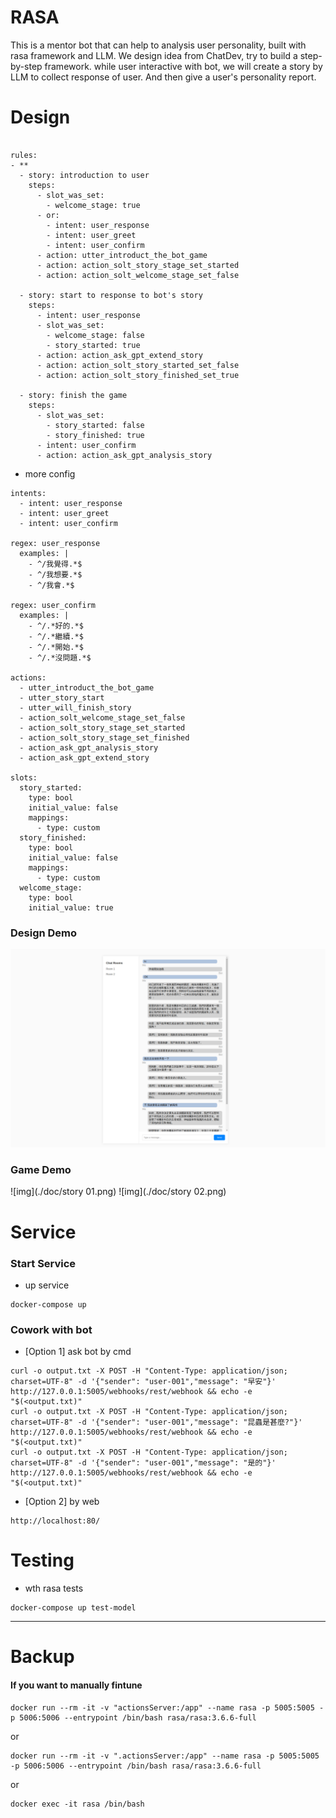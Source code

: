 # RASA
This is a mentor bot that can help to analysis user personality, built with rasa framework and LLM. We design idea from ChatDev, try to build a step-by-step framework. while user interactive with bot, we will create a story by LLM to collect response of user. And then give a user's personality report. 

# Design

```

rules:
- **
  - story: introduction to user
    steps:
      - slot_was_set:
        - welcome_stage: true
      - or:
        - intent: user_response
        - intent: user_greet
        - intent: user_confirm
      - action: utter_introduct_the_bot_game
      - action: action_solt_story_stage_set_started
      - action: action_solt_welcome_stage_set_false

  - story: start to response to bot's story
    steps:
      - intent: user_response
      - slot_was_set:
        - welcome_stage: false
        - story_started: true
      - action: action_ask_gpt_extend_story
      - action: action_solt_story_started_set_false
      - action: action_solt_story_finished_set_true

  - story: finish the game 
    steps:
      - slot_was_set:
        - story_started: false
        - story_finished: true
      - intent: user_confirm
      - action: action_ask_gpt_analysis_story

```

- more config
```
intents:
  - intent: user_response
  - intent: user_greet
  - intent: user_confirm  

regex: user_response
  examples: |
    - ^/我覺得.*$
    - ^/我想要.*$
    - ^/我會.*$

regex: user_confirm
  examples: |
    - ^/.*好的.*$
    - ^/.*繼續.*$
    - ^/.*開始.*$
    - ^/.*沒問題.*$

actions:
  - utter_introduct_the_bot_game
  - utter_story_start
  - utter_will_finish_story
  - action_solt_welcome_stage_set_false
  - action_solt_story_stage_set_started
  - action_solt_story_stage_set_finished
  - action_ask_gpt_analysis_story
  - action_ask_gpt_extend_story

slots:
  story_started:
    type: bool
    initial_value: false
    mappings:
      - type: custom
  story_finished:
    type: bool
    initial_value: false
    mappings:
      - type: custom
  welcome_stage:
    type: bool
    initial_value: true

```
### Design Demo
![img](./doc/Selection_001.png)


### Game Demo
![img](./doc/story 01.png)
![img](./doc/story 02.png)


# Service

### Start Service
- up service
```
docker-compose up
```

### Cowork with bot
- [Option 1] ask bot by cmd
```
curl -o output.txt -X POST -H "Content-Type: application/json; charset=UTF-8" -d '{"sender": "user-001","message": "早安"}'  http://127.0.0.1:5005/webhooks/rest/webhook && echo -e "$(<output.txt)"
curl -o output.txt -X POST -H "Content-Type: application/json; charset=UTF-8" -d '{"sender": "user-001","message": "昆蟲是甚麼?"}'  http://127.0.0.1:5005/webhooks/rest/webhook && echo -e "$(<output.txt)"
curl -o output.txt -X POST -H "Content-Type: application/json; charset=UTF-8" -d '{"sender": "user-001","message": "是的"}'  http://127.0.0.1:5005/webhooks/rest/webhook && echo -e "$(<output.txt)"
```

- [Option 2] by web

```
http://localhost:80/
```

# Testing
- wth rasa tests
```
docker-compose up test-model
```



----
# Backup

#### If you want to manually fintune
```
docker run --rm -it -v "actionsServer:/app" --name rasa -p 5005:5005 -p 5006:5006 --entrypoint /bin/bash rasa/rasa:3.6.6-full
```

or
```
docker run --rm -it -v ".actionsServer:/app" --name rasa -p 5005:5005 -p 5006:5006 --entrypoint /bin/bash rasa/rasa:3.6.6-full
```

or
```
docker exec -it rasa /bin/bash
```
